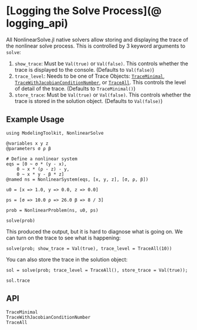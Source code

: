 # [Logging the Solve Process](@ logging_api)

All NonlinearSolve.jl native solvers allow storing and displaying the trace of the nonlinear
solve process. This is controlled by 3 keyword arguments to `solve`:

 1. `show_trace`: Must be `Val(true)` or `Val(false)`. This controls whether the trace is
    displayed to the console. (Defaults to `Val(false)`)
 2. `trace_level`: Needs to be one of Trace Objects: [`TraceMinimal`](@ref),
    [`TraceWithJacobianConditionNumber`](@ref), or [`TraceAll`](@ref). This controls the
    level of detail of the trace. (Defaults to `TraceMinimal()`)
 3. `store_trace`: Must be `Val(true)` or `Val(false)`. This controls whether the trace is
    stored in the solution object. (Defaults to `Val(false)`)

## Example Usage

```@example tracing
using ModelingToolkit, NonlinearSolve

@variables x y z
@parameters σ ρ β

# Define a nonlinear system
eqs = [0 ~ σ * (y - x),
    0 ~ x * (ρ - z) - y,
    0 ~ x * y - β * z]
@named ns = NonlinearSystem(eqs, [x, y, z], [σ, ρ, β])

u0 = [x => 1.0, y => 0.0, z => 0.0]

ps = [σ => 10.0 ρ => 26.0 β => 8 / 3]

prob = NonlinearProblem(ns, u0, ps)

solve(prob)
```

This produced the output, but it is hard to diagnose what is going on. We can turn on
the trace to see what is happening:

```@example tracing
solve(prob; show_trace = Val(true), trace_level = TraceAll(10))
```

You can also store the trace in the solution object:

```@example tracing
sol = solve(prob; trace_level = TraceAll(), store_trace = Val(true));

sol.trace
```

## API

```@docs
TraceMinimal
TraceWithJacobianConditionNumber
TraceAll
```
